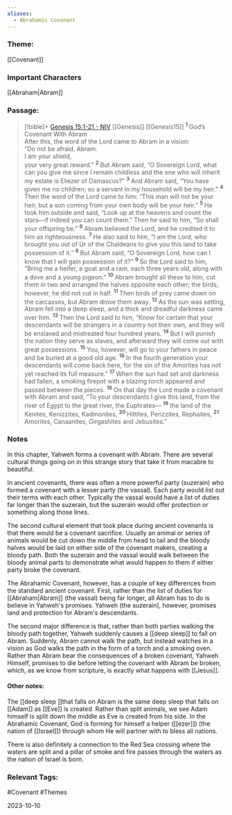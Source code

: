 ```yaml
---
aliases:
  - Abrahamic Covenant
---
```

### Theme: 
[[Covenant]]

### Important Characters
[[Abraham|Abram]]

### Passage:
> [!bible]+ [Genesis 15:1-21 - NIV](https://bolls.life/NIV/1/15/) [[Genesis]] [[Genesis15]]
>  <sup> **1** </sup>God’s Covenant With Abram<br/>After this, the word of the Lord came to Abram in a vision:<br/>“Do not be afraid, Abram.<br/>I am your shield,<br/>your very great reward.” <sup> **2** </sup>But Abram said, “O Sovereign Lord, what can you give me since I remain childless and the one who will inherit my estate is Eliezer of Damascus?” <sup> **3** </sup>And Abram said, “You have given me no children; so a servant in my household will be my heir.” <sup> **4** </sup>Then the word of the Lord came to him: “This man will not be your heir, but a son coming from your own body will be your heir.” <sup> **5** </sup>He took him outside and said, “Look up at the heavens and count the stars—if indeed you can count them.” Then he said to him, “So shall your offspring be.” <sup> **6** </sup>Abram believed the Lord, and he credited it to him as righteousness. <sup> **7** </sup>He also said to him, “I am the Lord, who brought you out of Ur of the Chaldeans to give you this land to take possession of it.” <sup> **8** </sup>But Abram said, “O Sovereign Lord, how can I know that I will gain possession of it?” <sup> **9** </sup>So the Lord said to him, “Bring me a heifer, a goat and a ram, each three years old, along with a dove and a young pigeon.” <sup> **10** </sup>Abram brought all these to him, cut them in two and arranged the halves opposite each other; the birds, however, he did not cut in half. <sup> **11** </sup>Then birds of prey came down on the carcasses, but Abram drove them away. <sup> **12** </sup>As the sun was setting, Abram fell into a deep sleep, and a thick and dreadful darkness came over him. <sup> **13** </sup>Then the Lord said to him, “Know for certain that your descendants will be strangers in a country not their own, and they will be enslaved and mistreated four hundred years. <sup> **14** </sup>But I will punish the nation they serve as slaves, and afterward they will come out with great possessions. <sup> **15** </sup>You, however, will go to your fathers in peace and be buried at a good old age. <sup> **16** </sup>In the fourth generation your descendants will come back here, for the sin of the Amorites has not yet reached its full measure.” <sup> **17** </sup>When the sun had set and darkness had fallen, a smoking firepot with a blazing torch appeared and passed between the pieces. <sup> **18** </sup>On that day the Lord made a covenant with Abram and said, “To your descendants I give this land, from the river of Egypt to the great river, the Euphrates— <sup> **19** </sup>the land of the Kenites, Kenizzites, Kadmonites, <sup> **20** </sup>Hittites, Perizzites, Rephaites, <sup> **21** </sup>Amorites, Canaanites, Girgashites and Jebusites.”

### Notes
In this chapter, Yahweh forms a covenant with Abram. There are several cultural things going on in this strange story that take it from macabre to beautiful. 

In ancient covenants, there was often a more powerful party (suzerain) who formed a covenant with a lesser party (the vassal). Each party would list out their terms with each other. Typically the vassal would have a list of duties far longer than the suzerain, but the suzerain would offer protection or something along those lines.

The second cultural element that took place during ancient covenants is that there would be a covenant sacrifice. Usually an animal or series of animals would be cut down the middle from head to tail and the bloody halves would be laid on either side of the covenant makers, creating a bloody path. Both the suzerain and the vassal would walk between the bloody animal parts to demonstrate what would happen to them if either party broke the covenant.

The Abrahamic Covenant, however, has a couple of key differences from the standard ancient covenant. First, rather than the list of duties for [[Abraham|Abram]] (the vassal) being far longer, all Abram has to do is believe in Yahweh's promises. Yahweh (the suzerain), however, promises land and protection for Abram's descendants.

The second major difference is that, rather than both parties walking the bloody path together, Yahweh suddenly causes a [[deep sleep]] to fall on Abram. Suddenly, Abram cannot walk the path, but instead watches in a vision as God walks the path in the form of a torch and a smoking oven. Rather than Abram bear the consequences of a broken covenant, Yahweh Himself, promises to die before letting the covenant with Abram be broken, which, as we know from scripture, is exactly what happens with [[Jesus]].

#### Other notes:
The [[deep sleep ]]that falls on Abram is the same deep sleep that falls on [[Adam]] as [[Eve]] is created. Rather than split animals, we see Adam himself is split down the middle as Eve is created from his side. In the Abrahamic Covenant, God is forming for himself a helper ([[ezer]]) (the nation of [[Israel]]) through whom He will partner with to bless all nations.

There is also definitely a connection to the Red Sea crossing where the waters are split and a pillar of smoke and fire passes through the waters as the nation of Israel is born.

### Relevant Tags:
#Covenant  #Themes 

2023-10-10